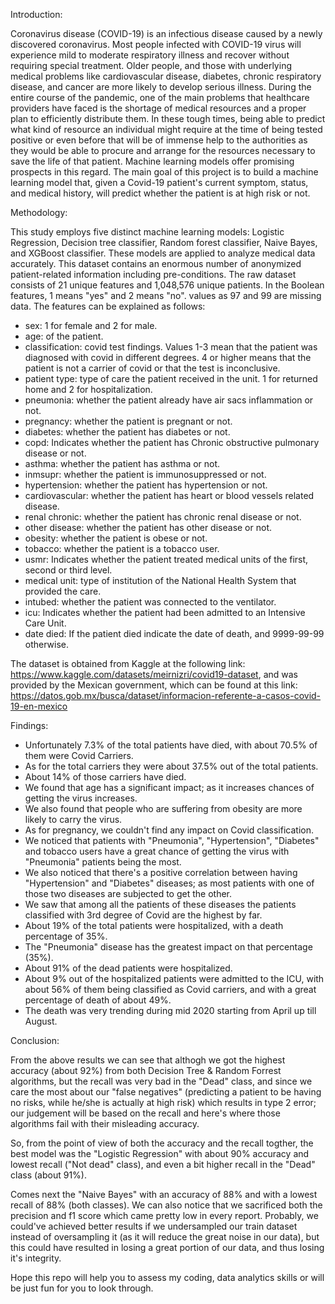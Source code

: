 Introduction:

Coronavirus disease (COVID-19) is an infectious disease caused by a newly discovered coronavirus. Most people infected with COVID-19 virus will experience mild to moderate respiratory illness and recover without requiring special treatment. Older people, and those with underlying medical problems like cardiovascular disease, diabetes, chronic respiratory disease, and cancer are more likely to develop serious illness. During the entire course of the pandemic, one of the main problems that healthcare providers have faced is the shortage of medical resources and a proper plan to efficiently distribute them. In these tough times, being able to predict what kind of resource an individual might require at the time of being tested positive or even before that will be of immense help to the authorities as they would be able to procure and arrange for the resources necessary to save the life of that patient. Machine learning models offer promising prospects in this regard.
The main goal of this project is to build a machine learning model that, given a Covid-19 patient's current symptom, status, and medical history, will predict whether the patient is at high risk or not.

Methodology:

This study employs five distinct machine learning models: Logistic Regression, Decision tree classifier, Random forest classifier, Naive Bayes, and XGBoost classifier. These models are applied to analyze medical data accurately. This dataset contains an enormous number of anonymized patient-related information including pre-conditions. The raw dataset consists of 21 unique features and 1,048,576 unique patients. In the Boolean features, 1 means "yes" and 2 means "no". values as 97 and 99 are missing data. The features can be explained as follows:

- sex: 1 for female and 2 for male.
- age: of the patient.
- classification: covid test findings. Values 1-3 mean that the patient was diagnosed with covid in different degrees. 4 or higher means that the patient is not a carrier of covid or that the test is inconclusive.
- patient type: type of care the patient received in the unit. 1 for returned home and 2 for hospitalization.
- pneumonia: whether the patient already have air sacs inflammation or not.
- pregnancy: whether the patient is pregnant or not.
- diabetes: whether the patient has diabetes or not.
- copd: Indicates whether the patient has Chronic obstructive pulmonary disease or not.
- asthma: whether the patient has asthma or not.
- inmsupr: whether the patient is immunosuppressed or not.
- hypertension: whether the patient has hypertension or not.
- cardiovascular: whether the patient has heart or blood vessels related disease.
- renal chronic: whether the patient has chronic renal disease or not.
- other disease: whether the patient has other disease or not.
- obesity: whether the patient is obese or not.
- tobacco: whether the patient is a tobacco user.
- usmr: Indicates whether the patient treated medical units of the first, second or third level.
- medical unit: type of institution of the National Health System that provided the care.
- intubed: whether the patient was connected to the ventilator.
- icu: Indicates whether the patient had been admitted to an Intensive Care Unit.
- date died: If the patient died indicate the date of death, and 9999-99-99 otherwise.

The dataset is obtained from Kaggle at the following link: https://www.kaggle.com/datasets/meirnizri/covid19-dataset, and was provided by the Mexican government, which can be found at this link: https://datos.gob.mx/busca/dataset/informacion-referente-a-casos-covid-19-en-mexico

Findings:

- Unfortunately 7.3% of the total patients have died, with about 70.5% of them were Covid Carriers.
- As for the total carriers they were about 37.5% out of the total patients.
- About 14% of those carriers have died.
- We found that age has a significant impact; as it increases chances of getting the virus increases.
- We also found that people who are suffering from obesity are more likely to carry the virus.
- As for pregnancy, we couldn't find any impact on Covid classification.
- We noticed that patients with "Pneumonia", "Hypertension", "Diabetes" and tobacco users have a great chance of getting the virus with "Pneumonia" patients being the most.
- We also noticed that there's a positive correlation between having "Hypertension" and "Diabetes" diseases; as most patients with one of those two diseases are subjected to get the other.
- We saw that among all the patients of these diseases the patients classified with 3rd degree of Covid are the highest by far.
- About 19% of the total patients were hospitalized, with a death percentage of 35%.
- The "Pneumonia" disease has the greatest impact on that percentage (35%).
- About 91% of the dead patients were hospitalized.
- About 9% out of the hospitalized patients were admitted to the ICU, with about 56% of them being classified as Covid carriers, and with a great percentage of death of about 49%.
- The death was very trending during mid 2020 starting from April up till August.

Conclusion:

From the above results we can see that althogh we got the highest accuracy (about 92%) from both Decision Tree & Random Forrest algorithms, but the recall was very bad in the "Dead" class, and since we care the most about our "false negatives" (predicting a patient to be having no risks, while he/she is actually at high risk) which results in type 2 error; our judgement will be based on the recall and here's where those algorithms fail with their misleading accuracy.

So, from the point of view of both the accuracy and the recall togther, the best model was the "Logistic Regression" with about 90% accuracy and lowest recall ("Not dead" class), and even a bit higher recall in the "Dead" class (about 91%).

Comes next the "Naive Bayes" with an accuracy of 88% and with a lowest recall of 88% (both classes). We can also notice that we sacrificed both the precision and f1 score which came pretty low in every report. Probably, we could've achieved better results if we undersampled our train dataset instead of oversampling it (as it will reduce the great noise in our data), but this could have resulted in losing a great portion of our data, and thus losing it's integrity.




Hope this repo will help you to assess my coding, data analytics skills or will be just fun for you to look through.


